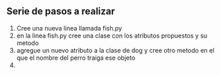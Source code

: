## Serie de pasos a realizar 
1. Cree una nueva linea llamada fish.py
2. en la linea fish.py cree una clase con los atributos propuestos y su metodo
3. agregue un nuevo atributo a la clase de dog y cree otro metodo en el que el nombre del perro traiga ese objeto 
4. 
